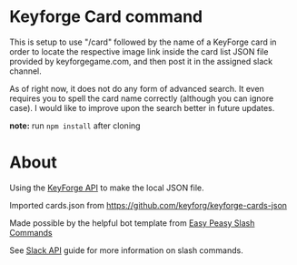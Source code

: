 # Keyforge Card command
This is setup to use "/card" followed by the name of a KeyForge card in order to locate the respective image link
inside the card list JSON file provided by keyforgegame.com, and then post it in the assigned slack channel.

As of right now, it does not do any form of advanced search. It even requires you to spell the card name correctly
(although you can ignore case). I would like to improve upon the search better in future updates.

**note:** run `npm install` after cloning
# About
Using the [KeyForge API](https://www.keyforgegame.com/api/decks/?page=1&links=cards) to make the local JSON file.

Imported cards.json from https://github.com/keyforg/keyforge-cards-json

Made possible by the helpful bot template from [Easy Peasy Slash Commands](https://medium.com/slack-developer-blog/easy-peasy-slash-commands-getting-started-c37ff3f14d3e#.nfr4px2vi)

See [Slack API](https://api.slack.com/slash-commands) guide for more information on slash commands.
